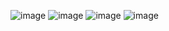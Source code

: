 ![image](https://github.com/tuual/PadaraBank/assets/40033211/e22ae553-9954-4b98-ae45-8e23bf96743d)
![image](https://github.com/tuual/PadaraBank/assets/40033211/05a7b058-35d8-40ef-887f-6980fb62929a)
![image](https://github.com/tuual/PadaraBank/assets/40033211/aa90dfe7-64bf-419f-a7cd-f8f16d87b84d)
![image](https://github.com/tuual/PadaraBank/assets/40033211/6a3f166b-c2d5-4562-9c9a-9b41fd4e74cb)

